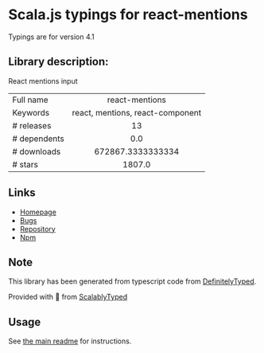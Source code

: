 
# Scala.js typings for react-mentions

Typings are for version 4.1

## Library description:
React mentions input

|                    |                 |
| ------------------ | :-------------: |
| Full name          | react-mentions |
| Keywords           | react, mentions, react-component |
| # releases         | 13 |
| # dependents       | 0.0 |
| # downloads        | 672867.3333333334 |
| # stars            | 1807.0 |

## Links
- [Homepage](https://github.com/signavio/react-mentions)
- [Bugs](https://github.com/signavio/react-mentions/issues)
- [Repository](https://github.com/signavio/react-mentions)
- [Npm](https://www.npmjs.com/package/react-mentions)
    


## Note
This library has been generated from typescript code from [DefinitelyTyped](https://definitelytyped.org).

Provided with :purple_heart: from [ScalablyTyped](https://github.com/oyvindberg/ScalablyTyped)

## Usage
See [the main readme](../../readme.md) for instructions.


